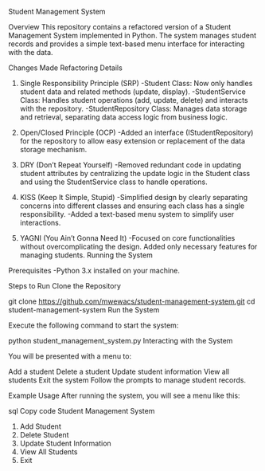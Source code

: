 Student Management System

Overview
This repository contains a refactored version of a Student Management System implemented in Python. The system manages student records and provides a simple text-based menu interface for interacting with the data.

Changes Made
Refactoring Details
1. Single Responsibility Principle (SRP)
-Student Class: Now only handles student data and related methods (update, display).
-StudentService Class: Handles student operations (add, update, delete) and interacts with the repository.
-StudentRepository Class: Manages data storage and retrieval, separating data access logic from business logic.

2. Open/Closed Principle (OCP)
-Added an interface (IStudentRepository) for the repository to allow easy extension or replacement of the data storage mechanism.

3. DRY (Don’t Repeat Yourself)
-Removed redundant code in updating student attributes by centralizing the update logic in the Student class and using the StudentService class to handle operations.

4. KISS (Keep It Simple, Stupid)
-Simplified design by clearly separating concerns into different classes and ensuring each class has a single responsibility.
-Added a text-based menu system to simplify user interactions.

5. YAGNI (You Ain’t Gonna Need It)
-Focused on core functionalities without overcomplicating the design. Added only necessary features for managing students.
Running the System

Prerequisites
-Python 3.x installed on your machine.

Steps to Run
Clone the Repository

git clone https://github.com/mwewacs/student-management-system.git
cd student-management-system
Run the System

Execute the following command to start the system:

python student_management_system.py
Interacting with the System

You will be presented with a menu to:

Add a student
Delete a student
Update student information
View all students
Exit the system
Follow the prompts to manage student records.

Example Usage
After running the system, you will see a menu like this:

sql
Copy code
Student Management System
1. Add Student
2. Delete Student
3. Update Student Information
4. View All Students
5. Exit